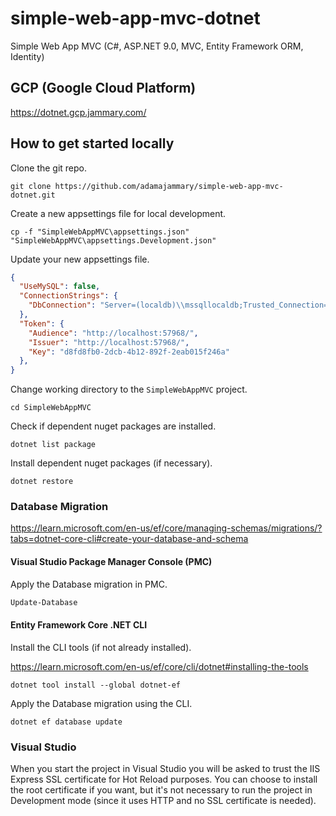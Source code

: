 # simple-web-app-mvc-dotnet

Simple Web App MVC (C#, ASP.NET 9.0, MVC, Entity Framework ORM, Identity)

## GCP (Google Cloud Platform)

<https://dotnet.gcp.jammary.com/>

## How to get started locally

Clone the git repo.

```shell
git clone https://github.com/adamajammary/simple-web-app-mvc-dotnet.git
```

Create a new appsettings file for local development.

```shell
cp -f "SimpleWebAppMVC\appsettings.json" "SimpleWebAppMVC\appsettings.Development.json"
```

Update your new appsettings file.

```json
{
  "UseMySQL": false,
  "ConnectionStrings": {
    "DbConnection": "Server=(localdb)\\mssqllocaldb;Trusted_Connection=True;Database=SimpleWebAppMVC"
  },
  "Token": {
    "Audience": "http://localhost:57968/",
    "Issuer": "http://localhost:57968/",
    "Key": "d8fd8fb0-2dcb-4b12-892f-2eab015f246a"
  },
}
```

Change working directory to the `SimpleWebAppMVC` project.

```shell
cd SimpleWebAppMVC
```

Check if dependent nuget packages are installed.

```shell
dotnet list package
```

Install dependent nuget packages (if necessary).

```shell
dotnet restore
```

### Database Migration

<https://learn.microsoft.com/en-us/ef/core/managing-schemas/migrations/?tabs=dotnet-core-cli#create-your-database-and-schema>

#### Visual Studio Package Manager Console (PMC)

Apply the Database migration in PMC.

```ps1
Update-Database
```

#### Entity Framework Core .NET CLI

Install the CLI tools (if not already installed).

<https://learn.microsoft.com/en-us/ef/core/cli/dotnet#installing-the-tools>

```shell
dotnet tool install --global dotnet-ef
```

Apply the Database migration using the CLI.

```shell
dotnet ef database update
```

### Visual Studio

When you start the project in Visual Studio you will be asked to trust the IIS Express SSL certificate for Hot Reload purposes. You can choose to install the root certificate if you want, but it's not necessary to run the project in Development mode (since it uses HTTP and no SSL certificate is needed).
